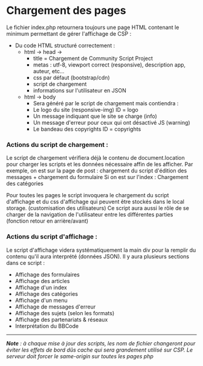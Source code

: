 
Chargement des pages
====================

Le fichier index.php retournera toujours une page HTML contenant le minimum permettant de gérer l'affichage de CSP :
* Du code HTML structuré correctement :
  * html -> head -> 
    * title = Chargement de Community Script Project
    * metas : utf-8, viewport correct (responsive), description app, auteur, etc...
    * css par défaut (bootstrap/cdn)
    * script de chargement
    * informations sur l'utilisateur en JSON
  * html -> body
    * Sera généré par le script de chargement mais contiendra :
    * Le logo du site (responsive-img) ID = logo
    * Un message indiquant que le site se charge (info)
    * Un message d'erreur pour ceux qui ont désactivé JS (warning)
    * Le bandeau des copyrights ID = copyrights

### Actions du script de chargement :

Le script de chargement vérifiera déjà le contenu de document.location pour charger les scripts et les données nécessaire affin de les afficher.
Par exemple, on est sur la page de post : chargement du script d'édition des messages + chargement du formulaire
Si on est sur l'index : Chargement des catégories

Pour toutes les pages le script invoquera le chargement du script d'affichage et du css d'affichage qui peuvent être stockés dans le local storage. (customisation des utilisateurs)
Ce script aura aussi le rôle de se charger de la navigation de l'utilisateur entre les différentes parties (fonction retour en arrière/avant)

### Actions du script d'affichage :

Le script d'affichage videra systématiquement la main div pour la remplir du contenu qu'il aura interprété (données JSON).
Il y aura plusieurs sections dans ce script :
* Affichage des formulaires
* Affichage des articles
* Affichage d'un index
* Affichage des catégories
* Affichage d'un menu
* Affichage de messages d'erreur
* Affichage des sujets (selon les formats)
* Affichage des partenariats & réseaux
* Interprétation du BBCode

- - -

_**Note** : à chaque mise à jour des scripts, les nom de fichier changeront pour éviter les effets de bord dûs cache qui sera grandement utilisé sur CSP.
Le serveur doit forcer le same-origin sur toutes les pages php_
